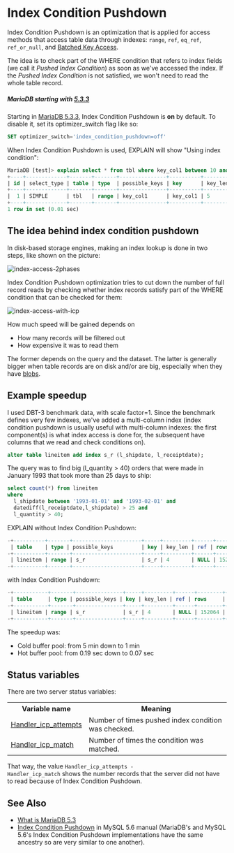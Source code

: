 # Index Condition Pushdown

Index Condition Pushdown is an optimization that is applied for access methods that access table data through indexes: `range`, `ref`, `eq_ref`, `ref_or_null`, and [Batched Key Access](/kb/en/block-based-join-algorithms/#batch-key-access-join).

The idea is to check part of the WHERE condition that refers to index fields (we call it <em>Pushed Index Condition</em>) as soon as we've accessed the index. If the <em>Pushed Index Condition</em> is not satisfied, we won't need to read the whole table record.

##### MariaDB starting with [5.3.3](/kb/en/mariadb-533-release-notes/)

Starting in [MariaDB 5.3.3](/kb/en/mariadb-533-release-notes/), Index Condition Pushdown is <strong>on</strong> by default. To disable it, set its optimizer_switch flag like so:

```sql
SET optimizer_switch='index_condition_pushdown=off'
```

When Index Condition Pushdown is used, EXPLAIN will show "Using index condition":

```sql
MariaDB [test]> explain select * from tbl where key_col1 between 10 and 11 and key_col2 like '%foo%';
+----+-------------+-------+-------+---------------+----------+---------+------+------+-----------------------+
| id | select_type | table | type  | possible_keys | key      | key_len | ref  | rows | Extra                 |
+----+-------------+-------+-------+---------------+----------+---------+------+------+-----------------------+
|  1 | SIMPLE      | tbl   | range | key_col1      | key_col1 | 5       | NULL |    2 | Using index condition |
+----+-------------+-------+-------+---------------+----------+---------+------+------+-----------------------+
1 row in set (0.01 sec)
```

## The idea behind index condition pushdown

In disk-based storage engines, making an index lookup is done in two steps, like shown on the picture:

<img src="/kb/en/index-condition-pushdown/+image/index-access-2phases" alt="index-access-2phases" title="index-access-2phases">

Index Condition Pushdown optimization tries to cut down the number of full record reads by checking whether index records satisfy part of the WHERE condition that can be checked for them:

<img src="/kb/en/index-condition-pushdown/+image/index-access-with-icp" alt="index-access-with-icp" title="index-access-with-icp">

How much speed will be gained depends on
- How many records will be filtered out 
- How expensive it was to read them

The former depends on the query and the dataset. The latter is generally bigger when table records are on disk and/or are big, especially when they have [blobs](/columns-storage-engines-and-plugins/data-types/string-data-types/blob/).

## Example speedup

I used DBT-3 benchmark data, with scale factor=1. Since the benchmark defines very few indexes, we've added a multi-column index (index condition pushdown is usually useful with multi-column indexes: the first component(s) is what index access is done for, the subsequent have columns that we read and check conditions on).

```sql
alter table lineitem add index s_r (l_shipdate, l_receiptdate);
```

The query was to find big (l_quantity &gt; 40) orders that were made in January 1993 that took more than 25 days to ship:

```sql
select count(*) from lineitem
where
  l_shipdate between '1993-01-01' and '1993-02-01' and
  datediff(l_receiptdate,l_shipdate) > 25 and
  l_quantity > 40;
```

EXPLAIN without Index Condition Pushdown:

```sql
-+----------+-------+----------------------+-----+---------+------+--------+-------------+
 | table    | type | possible_keys         | key | key_len | ref | rows    | Extra       |
-+----------+-------+----------------------+-----+---------+------+--------+-------------+
 | lineitem | range | s_r                  | s_r | 4       | NULL | 152064 | Using where |
-+----------+-------+----------------------+-----+---------+------+--------+-------------+
```

with Index Condition Pushdown:

```sql
-+-----------+-------+---------------+-----+---------+------+--------+------------------------------------+
 | table     | type | possible_keys | key | key_len | ref | rows     | Extra                              |
-+-----------+-------+---------------+-----+---------+------+--------+------------------------------------+
 | lineitem | range | s_r            | s_r | 4       | NULL | 152064 | Using index condition; Using where |
-+-----------+-------+---------------+-----+---------+------+--------+------------------------------------+
```

The speedup was:

- Cold buffer pool: from 5 min down to 1 min
- Hot buffer pool: from 0.19 sec down to 0.07 sec

## Status variables

There are two server status variables:

<table><tbody><tr><th>Variable name</th><th>Meaning</th></tr>
<tr><td><a href="/kb/en/server-status-variables/#handler_icp_attempts">Handler_icp_attempts</a></td><td>Number of times pushed index condition was checked.</td></tr>
<tr><td><a href="/kb/en/server-status-variables/#handler_icp_match">Handler_icp_match</a></td><td>Number of times the condition was matched.</td></tr>
</tbody></table>

That way, the value <code class="fixed" style="white-space:pre-wrap">Handler_icp_attempts - Handler_icp_match</code> shows the number records that the server did not have to read because of Index Condition Pushdown.

## See Also

- [What is MariaDB 5.3](/kb/en/what-is-mariadb-53/)
- [Index Condition Pushdown](http://dev.mysql.com/doc/refman/5.6/en/index-condition-pushdown-optimization.html) in MySQL 5.6 manual (MariaDB's and MySQL 5.6's Index Condition Pushdown implementations have the same ancestry so are very similar to one another).
